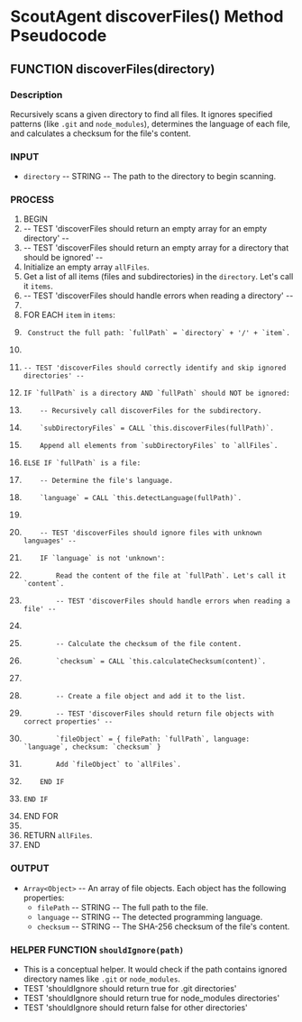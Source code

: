 # ScoutAgent discoverFiles() Method Pseudocode

## FUNCTION discoverFiles(directory)

### Description
Recursively scans a given directory to find all files. It ignores specified patterns (like `.git` and `node_modules`), determines the language of each file, and calculates a checksum for the file's content.

### INPUT
- `directory` -- STRING -- The path to the directory to begin scanning.

### PROCESS
1.  BEGIN
2.  -- TEST 'discoverFiles should return an empty array for an empty directory' --
3.  -- TEST 'discoverFiles should return an empty array for a directory that should be ignored' --
4.  Initialize an empty array `allFiles`.
5.  Get a list of all items (files and subdirectories) in the `directory`. Let's call it `items`.
6.  -- TEST 'discoverFiles should handle errors when reading a directory' --
7.
8.  FOR EACH `item` in `items`:
9.      Construct the full path: `fullPath` = `directory` + '/' + `item`.
10.
11.     -- TEST 'discoverFiles should correctly identify and skip ignored directories' --
12.     IF `fullPath` is a directory AND `fullPath` should NOT be ignored:
13.         -- Recursively call discoverFiles for the subdirectory.
14.         `subDirectoryFiles` = CALL `this.discoverFiles(fullPath)`.
15.         Append all elements from `subDirectoryFiles` to `allFiles`.
16.     ELSE IF `fullPath` is a file:
17.         -- Determine the file's language.
18.         `language` = CALL `this.detectLanguage(fullPath)`.
19.
20.         -- TEST 'discoverFiles should ignore files with unknown languages' --
21.         IF `language` is not 'unknown':
22.             Read the content of the file at `fullPath`. Let's call it `content`.
23.             -- TEST 'discoverFiles should handle errors when reading a file' --
24.
25.             -- Calculate the checksum of the file content.
26.             `checksum` = CALL `this.calculateChecksum(content)`.
27.
28.             -- Create a file object and add it to the list.
29.             -- TEST 'discoverFiles should return file objects with correct properties' --
30.             `fileObject` = { filePath: `fullPath`, language: `language`, checksum: `checksum` }
31.             Add `fileObject` to `allFiles`.
32.         END IF
33.     END IF
34. END FOR
35.
36. RETURN `allFiles`.
37. END

### OUTPUT
- `Array<Object>` -- An array of file objects. Each object has the following properties:
    - `filePath` -- STRING -- The full path to the file.
    - `language` -- STRING -- The detected programming language.
    - `checksum` -- STRING -- The SHA-256 checksum of the file's content.

### HELPER FUNCTION `shouldIgnore(path)`
- This is a conceptual helper. It would check if the path contains ignored directory names like `.git` or `node_modules`.
- TEST 'shouldIgnore should return true for .git directories'
- TEST 'shouldIgnore should return true for node_modules directories'
- TEST 'shouldIgnore should return false for other directories'